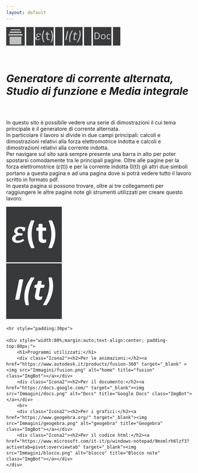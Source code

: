 ```yaml
---
layout: default
---
```


<!DOCTYPE html>

<html lang="it">

<head>
 <title>Generatore di corrente alternata, Studio di funzione e Media integrale </title>
 <link rel="stylesheet" href="Codice/Css.css">
 
</head>

<body>
 	<div class="Barra">
 		<a href="index.html" ><img src="Immagini/home.png" alt="home" title="Home" class="Bottone"></a>
		<img src="Immagini/spazio.png" alt="spazio">
		<a href="Html/Fem.html" ><img src="Immagini/fem.png" alt="fem" title="Studio sulla fem indotta" class="Bottone"></a>
		<img src="Immagini/spazio.png" alt="spazio">
		<a href="Html/Corrente.html" ><img src="Immagini/corrente.png" alt="corrente" title="Studio sulla corrente indotta" class="Bottone"></a>
		<img src="Immagini/spazio.png" alt="spazio">
		<a href="Generatore di corrente alternata, Studio di funzione e Media integrale.pdf" target="_blank"><img src="Immagini/doc.png" alt="doc" title="Versione compatta" class="Bottone"></a>
		<img src="Immagini/spazio.png" alt="spazio">
	</div>
 	
<div class="Home"> 
  	<h1 style="padding:30px 0px 40px 0px;"><i>Generatore di corrente alternata, Studio di funzione e Media integrale </i></h1> 
	<div class="Equazione">
		<p>In questo sito è possibile vedere una serie di dimostrazioni il cui tema principale è
		il generatore di corrente alternata.<br>In particolare il lavoro si divide in due campi principali:
		calcoli e dimostrazioni relativi alla forza elettromotrice indotta e calcoli e dimostrazioni 
		relativi alla corrente indotta.
		<br>Per navigare sul sito sarà sempre presente una barra in alto per poter spostarsi comodamente
		tra le principali pagine. Oltre alle pagine per la forza elettromotrice (𝜀(t)) e per la corrente
		indotta (I(t)) gli altri due simboli portano a questa pagina e ad una pagina dove si potrà vedere
		tutto il lavoro scritto in formato pdf.
		<br>In questa pagina si possono trovare, oltre ai tre collegamenti per raggiungere le altre pagine
		note gli strumenti utilizzati per creare questo lavoro.</p>
	</div>
	<div class="Icona">
		<a href="Fem.html" ><img src="Immagini/femhd.png" alt="fem hd" title="Studio sulla fem indotta" class="Bottone"></a>
	</div>
	<div class="Icona">
		<a href="Corrente.html" ><img src="Immagini/correntehd.png" alt="corrente hd" title="Studio sulla fem indotta" class="Bottone"></a>
	</div>
	<div class="Icona">
		<a href="Generatore di corrente alternata, Studio di funzione e Media integrale.pdf" target="_blank" alt="doc hd" title="Studio sulla fem indotta" class="Bottone"></a>
	</div>

	<hr style="padding:30px">

	<div style="width:80%;margin:auto;text-align:center; padding-top:80px;">
		<h1>Programmi utilizzati:</h1>
		<div class="Icona2"><h2>Per le animazioni:</h2><a href="https://www.autodesk.it/products/fusion-360" target="_blank" ><img src="Immagini/fusion.png" alt="home" title="fusion" class="ImgBot"></a></div>
		<div class="Icona2"><h2>Per il documento:</h2><a href="https://docs.google.com/" target="_blank"><img src="Immagini/docs.png" alt="Docs" title="Google Docs" class="ImgBot"></a></div>
		<br>
		<div class="Icona2"><h2>Per i grafici:</h2><a href="https://www.geogebra.org/" target="_blank"><img src="Immagini/geogebra.png" alt="geogebra" title="Geogebra" class="ImgBot"></a></div>
		<div class="Icona2"><h2>Per il codice html:</h2><a href="https://www.microsoft.com/it-it/p/windows-notepad/9msmlrh6lzf3?activetab=pivot:overviewtab" target="_blank"><img src="Immagini/blocco.png" alt="blocco" title="Blocco note" class="ImgBot"></a></div>
	</div>


<div style="height:50px"></div>
</div>
<script src="Java.js"></script>
</body>

</html>
